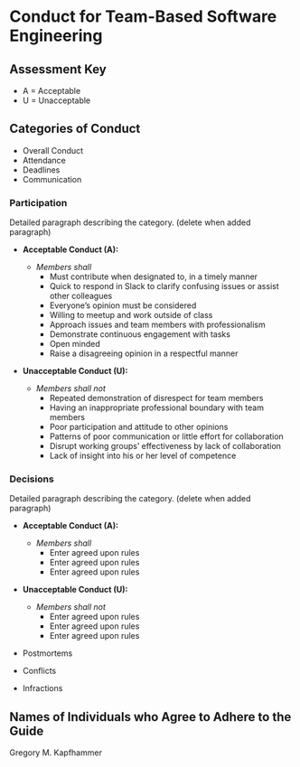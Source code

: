 # Conduct for Team-Based Software Engineering

## Assessment Key

* A = Acceptable
* U = Unacceptable

## Categories of Conduct

* Overall Conduct
* Attendance
* Deadlines
* Communication

### Participation

Detailed paragraph describing the category. (delete when added paragraph)

* **Acceptable Conduct (A):**
  * *Members shall*
    * Must contribute when designated to, in a timely manner
    * Quick to respond in Slack to clarify confusing issues or assist other colleagues
    * Everyone’s opinion must be considered
    * Willing to meetup and work outside of class
    * Approach issues and team members with professionalism
    * Demonstrate continuous engagement with tasks
    * Open minded
    * Raise a disagreeing opinion in a respectful manner

* **Unacceptable Conduct (U):**
  * *Members shall not*
    * Repeated demonstration of disrespect for team members
    * Having an inappropriate professional boundary with team members
    * Poor participation and attitude to other opinions
    * Patterns of poor communication or little effort for collaboration
    * Disrupt working groups’ effectiveness by lack of collaboration
    * Lack of insight into his or her level of competence

### Decisions

Detailed paragraph describing the category. (delete when added paragraph)

* **Acceptable Conduct (A):**
  * *Members shall*
    * Enter agreed upon rules
    * Enter agreed upon rules
    * Enter agreed upon rules

* **Unacceptable Conduct (U):**
  * *Members shall not*
    * Enter agreed upon rules
    * Enter agreed upon rules
    * Enter agreed upon rules

* Postmortems
* Conflicts
* Infractions

## Names of Individuals who Agree to Adhere to the Guide

Gregory M. Kapfhammer
